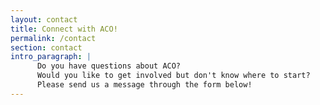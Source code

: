 ```yaml
---
layout: contact
title: Connect with ACO!
permalink: /contact
section: contact
intro_paragraph: |
      Do you have questions about ACO?
      Would you like to get involved but don't know where to start?
      Please send us a message through the form below!
---
```

